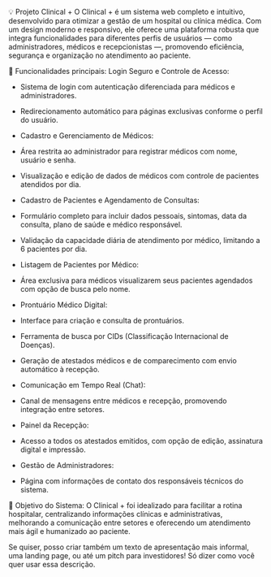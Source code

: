 💡 Projeto Clinical +
O Clinical + é um sistema web completo e intuitivo, desenvolvido para otimizar a gestão de um hospital ou clínica médica. Com um design moderno e responsivo, ele oferece uma plataforma robusta que integra funcionalidades para diferentes perfis de usuários — como administradores, médicos e recepcionistas —, promovendo eficiência, segurança e organização no atendimento ao paciente.

🔧 Funcionalidades principais:
Login Seguro e Controle de Acesso:

- Sistema de login com autenticação diferenciada para médicos e administradores.

- Redirecionamento automático para páginas exclusivas conforme o perfil do usuário.

- Cadastro e Gerenciamento de Médicos:

- Área restrita ao administrador para registrar médicos com nome, usuário e senha.

- Visualização e edição de dados de médicos com controle de pacientes atendidos por dia.

- Cadastro de Pacientes e Agendamento de Consultas:

- Formulário completo para incluir dados pessoais, sintomas, data da consulta, plano de saúde e médico responsável.

- Validação da capacidade diária de atendimento por médico, limitando a 6 pacientes por dia.

- Listagem de Pacientes por Médico:

- Área exclusiva para médicos visualizarem seus pacientes agendados com opção de busca pelo nome.

- Prontuário Médico Digital:

- Interface para criação e consulta de prontuários.

- Ferramenta de busca por CIDs (Classificação Internacional de Doenças).

- Geração de atestados médicos e de comparecimento com envio automático à recepção.

- Comunicação em Tempo Real (Chat):

- Canal de mensagens entre médicos e recepção, promovendo integração entre setores.

- Painel da Recepção:

- Acesso a todos os atestados emitidos, com opção de edição, assinatura digital e impressão.

- Gestão de Administradores:

- Página com informações de contato dos responsáveis técnicos do sistema.

🎯 Objetivo do Sistema:
O Clinical + foi idealizado para facilitar a rotina hospitalar, centralizando informações clínicas e administrativas, melhorando a comunicação entre setores e oferecendo um atendimento mais ágil e humanizado ao paciente.

Se quiser, posso criar também um texto de apresentação mais informal, uma landing page, ou até um pitch para investidores! Só dizer como você quer usar essa descrição.
